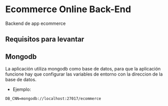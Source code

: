 # Ecommerce Online Back-End

Backend de app ecommerce

## Requisitos para levantar

## Mongodb

La aplicación utiliza mongodb como base de datos, para que la aplicación funcione hay que configurar las variables de entorno con la direccion de la base de datos.

- Ejemplo:

`````
DB_CNN=mongodb://localhost:27017/ecommerce

